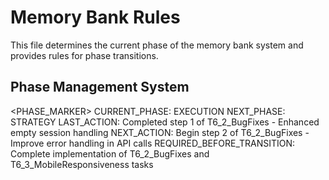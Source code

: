 # Memory Bank Rules

This file determines the current phase of the memory bank system and provides rules for phase transitions.

## Phase Management System
<PHASE_MARKER>
CURRENT_PHASE: EXECUTION
NEXT_PHASE: STRATEGY
LAST_ACTION: Completed step 1 of T6_2_BugFixes - Enhanced empty session handling
NEXT_ACTION: Begin step 2 of T6_2_BugFixes - Improve error handling in API calls
REQUIRED_BEFORE_TRANSITION: Complete implementation of T6_2_BugFixes and T6_3_MobileResponsiveness tasks